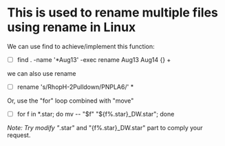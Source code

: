 # This is used to rename multiple files using rename in Linux

We can use find to achieve/implement this function:

- [ ] find . -name '*Aug13' -exec rename Aug13 Aug14 {} +

we can also use rename 

- [ ] rename 's/RhopH-2Pulldown/PNPLA6/' *

Or, use the "for" loop combined with "move"

- [ ] for f in *.star; do mv -- "$f" "${f%.star}_DW.star"; done

*Note: Try modify "*.star" and "{f%.star}_DW.star" part to comply your request. 
